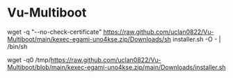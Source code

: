 # Vu-Multiboot
wget -q "--no-check-certificate" https://raw.github.com/uclan0822/Vu-Multiboot/main/kexec-egami-uno4kse.zip/Downloads/sh installer.sh -O - | /bin/sh

wget -q0 /tmp/https://raw.github.com/uclan0822/Vu-Multiboot/blob/main/kexec-egami-uno4kse.zip/main/Downloads/installer.sh
